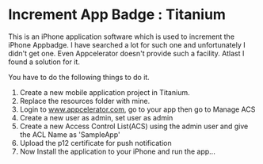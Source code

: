 Increment App Badge : Titanium
===============================

This is an iPhone application software which is used to increment the iPhone Appbadge. I have searched a lot for such one and unfortunately I didn't get one. Even Appcelerator doesn't provide such a facility. Atlast I found a solution for it.

You have to do the following things to do it.

1. Create a new mobile application project in Titanium.
2. Replace the resources folder with mine.
3. Login to www.appcelerator.com, go to your app then go to Manage ACS
4. Create a new user as admin, set user as admin
5. Create a new Access Control List(ACS) using the admin user and give the ACL Name as 'SampleApp'
6. Upload the p12 certificate for push notification
7. Now Install the application to your iPhone and run the app...
